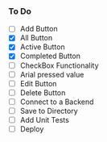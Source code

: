 ###   To Do 
- [ ] Add Button
- [X] All Button
- [X] Active Button
- [X] Completed Button
- [ ] CheckBox Functionality
- [ ] Arial pressed value
- [ ] Edit Button
- [ ] Delete Button
- [ ] Connect to a Backend 
- [ ] Save to Directory
- [ ] Add Unit Tests
- [ ] Deploy